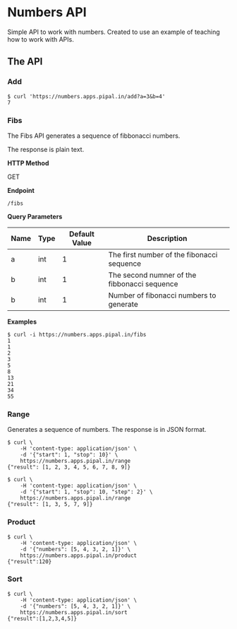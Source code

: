 # Numbers API

Simple API to work with numbers. Created to use an example of teaching how to work with APIs.

## The API

### Add

```
$ curl 'https://numbers.apps.pipal.in/add?a=3&b=4'
7
```

### Fibs

The Fibs API generates a sequence of fibbonacci numbers.

The response is plain text.

**HTTP Method**

GET

**Endpoint**

`/fibs`

**Query Parameters**

| Name | Type | Default Value | Description |
| -----|------| ------------- |-------------|
| a | int | 1  | The first number of the fibonacci sequence |
| b | int | 1  | The second numner of the fibbonacci sequence |
| b | int | 1  | Number of fibonacci numbers to generate |


**Examples**

```
$ curl -i https://numbers.apps.pipal.in/fibs
1
1
2
3
5
8
13
21
34
55
```

### Range

Generates a sequence of numbers. The response is in JSON format.

```
$ curl \
    -H 'content-type: application/json' \
    -d '{"start": 1, "stop": 10}' \
    https://numbers.apps.pipal.in/range
{"result": [1, 2, 3, 4, 5, 6, 7, 8, 9]}

$ curl \
    -H 'content-type: application/json' \
    -d '{"start": 1, "stop": 10, "step": 2}' \
    https://numbers.apps.pipal.in/range
{"result": [1, 3, 5, 7, 9]}
```

### Product

```
$ curl \
    -H 'content-type: application/json' \
    -d '{"numbers": [5, 4, 3, 2, 1]}' \
    https://numbers.apps.pipal.in/product
{"result":120}
```

### Sort

```
$ curl \
    -H 'content-type: application/json' \
    -d '{"numbers": [5, 4, 3, 2, 1]}' \
    https://numbers.apps.pipal.in/sort
{"result":[1,2,3,4,5]}
```
